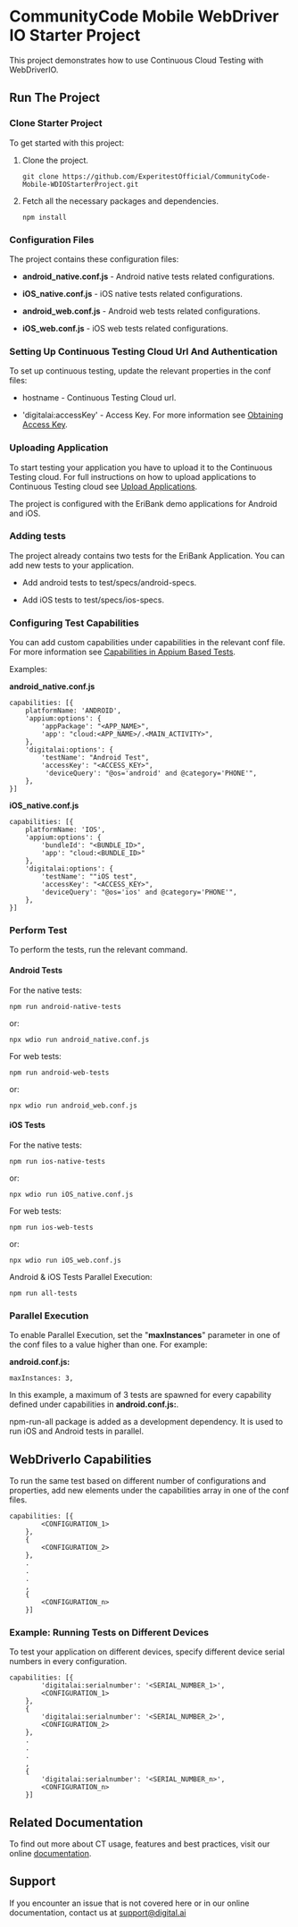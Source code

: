 # CommunityCode Mobile WebDriver IO Starter Project
This project demonstrates how to use Continuous Cloud Testing with WebDriverIO.

## Run The Project
### Clone Starter Project

To get started with this project:
1. Clone the project.  

    ```
    git clone https://github.com/ExperitestOfficial/CommunityCode-Mobile-WDIOStarterProject.git
    ```

2. Fetch all the necessary packages and dependencies.

    ```
    npm install
    ```

### Configuration Files

The project contains these configuration files:

- **android_native.conf.js** - Android native tests related configurations.

- **iOS_native.conf.js** - iOS native tests related configurations.

- **android_web.conf.js** - Android web tests related configurations.

- **iOS_web.conf.js** - iOS web tests related configurations.

### Setting Up Continuous Testing Cloud Url And Authentication

To set up continuous testing, update the relevant properties in the conf files:

- hostname - Continuous Testing Cloud url.

- 'digitalai:accessKey' - Access Key. For more information see [Obtaining Access Key](https://docs.digital.ai/bundle/TE/page/obtaining_access_key.html).

### Uploading Application

To start testing your application you have to upload it to the Continuous Testing cloud. 
For full instructions on how to upload applications to Continuous Testing cloud see [Upload Applications](https://docs.digital.ai/bundle/COM/page/upload_applications.html).

The project is configured with the EriBank demo applications for Android and iOS.
 
### Adding tests

The project already contains two tests for the EriBank Application. You can add new tests to your application.

- Add android tests to test/specs/android-specs.

- Add iOS tests to test/specs/ios-specs.

### Configuring Test Capabilities

You can add custom capabilities under capabilities in the relevant conf file.
For more information see [Capabilities in Appium Based Tests](https://docs.digital.ai/bundle/TE/page/capabilties_in_appium_based_tests.html).

Examples:

**android_native.conf.js**
```
capabilities: [{
    platformName: 'ANDROID',
    'appium:options': {
        'appPackage': "<APP_NAME>",
        'app': "cloud:<APP_NAME>/.<MAIN_ACTIVITY>",
    },
    'digitalai:options': {
        'testName': "Android Test",
        'accessKey': "<ACCESS_KEY>",
         'deviceQuery': "@os='android' and @category='PHONE'",
    },
}]
```

**iOS_native.conf.js**
```
capabilities: [{
    platformName: 'IOS',
    'appium:options': {
        'bundleId': "<BUNDLE_ID>",
        'app': "cloud:<BUNDLE_ID>"
    },
    'digitalai:options': {
        'testName': ""iOS test",
        'accessKey': "<ACCESS_KEY>",
        'deviceQuery': "@os='ios' and @category='PHONE'",
    },
}]
```

### Perform Test

To perform the tests, run the relevant command.

#### Android Tests

For the native tests:
```
npm run android-native-tests
```
or:
```
npx wdio run android_native.conf.js
```

For web tests:
```
npm run android-web-tests
```
or:
```
npx wdio run android_web.conf.js
```


#### iOS Tests

For the native tests:
```
npm run ios-native-tests
```
or:
```
npx wdio run iOS_native.conf.js
```

For web tests:
```
npm run ios-web-tests
```
or:
```
npx wdio run iOS_web.conf.js
```

Android & iOS Tests Parallel Execution:

```
npm run all-tests
```

### Parallel Execution

To enable Parallel Execution, set the "**maxInstances**" parameter in one of the conf files to a value higher than one. For example:

  **android.conf.js:**
  ```
  maxInstances: 3,
  ```

  In this example, a maximum of 3 tests are spawned for every capability defined under capabilities in **android.conf.js:**.

npm-run-all package is added as a development dependency. It is used to run iOS and Android tests in parallel. 


## WebDriverIo Capabilities 

To run the same test based on different number of configurations and properties, add new elements under the capabilities array in one of the conf files.

```
capabilities: [{
        <CONFIGURATION_1>
    },
    {
        <CONFIGURATION_2>
    },
    .
    .
    .
    ,
    {
        <CONFIGURATION_n>
    }]
```

### Example: Running Tests on Different Devices

To test your application on different devices, specify different device serial numbers in every configuration.

```
capabilities: [{
        'digitalai:serialnumber': '<SERIAL_NUMBER_1>',
        <CONFIGURATION_1>
    },
    {
        'digitalai:serialnumber': '<SERIAL_NUMBER_2>',
        <CONFIGURATION_2>
    },
    .
    .
    .
    ,
    {
        'digitalai:serialnumber': '<SERIAL_NUMBER_n>',
        <CONFIGURATION_n>
    }]
```

## Related Documentation

To find out more about CT usage, features and best practices, visit our online [documentation](https://docs.digital.ai/bundle/TE/page/test_execution_home.html).

## Support

If you encounter an issue that is not covered here or in our online documentation, contact us at support@digital.ai


  


